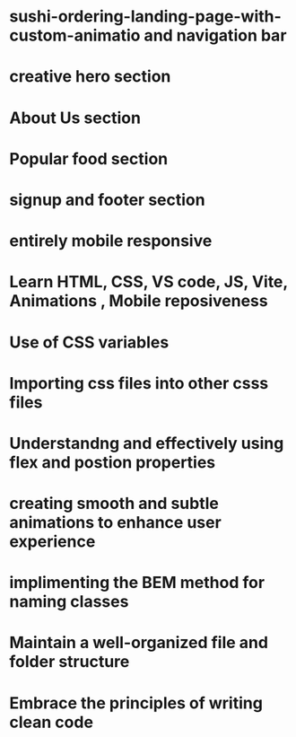# sushi-ordering-landing-page-with-custom-animatio and navigation bar
# creative hero section
# About Us section
# Popular food section
# signup and footer section
# entirely mobile responsive
# Learn HTML, CSS, VS code, JS, Vite, Animations , Mobile reposiveness
# Use of CSS variables
# Importing css files into other csss files
# Understandng and effectively using flex and postion properties
# creating smooth and subtle animations to enhance user experience
# implimenting the BEM method for naming classes
# Maintain a well-organized file and folder structure
# Embrace the principles of writing clean code




